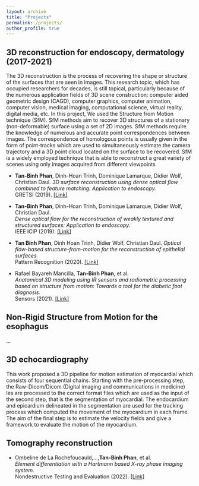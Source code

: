 ```yaml
---
layout: archive
title: "Projects"
permalink: /projects/
author_profile: true
---
```


## 3D reconstruction for endoscopy, dermatology (2017-2021)
The 3D reconstruction is the process of recovering the shape or structure of the
surfaces that are seen in images. This research topic, which has occupied researchers
for decades, is still topical, particularly because of the numerous application fields
of 3D scene construction: computer aided geometric design (CAGD), computer
graphics, computer animation, computer vision, medical imaging, computational
science, virtual reality, digital media, etc. In this project, We used the Structure from Motion technique (SfM).
SfM methods aim to recover 3D structures of a stationary (non-deformable) surface using
a set of 2D images. SfM methods require the knowledge of numerous and accurate
point correspondences between images. The correspondence of homologous points is
usually given in the form of point-tracks which are used to simultaneously estimate
the camera trajectory and a 3D point cloud located on the surface to be recovered.
SfM is a widely employed technique that is able to reconstruct a great variety of
scenes using only images acquired from different viewpoints
- **Tan-Binh Phan**, Dinh-Hoan Trinh, Dominique Lamarque, Didier Wolf, Christian Daul. 
  *3D surface reconstruction using dense optical flow combined to feature matching: Application to endoscopy.*  
  GRETSI (2019). [[Link]](https://hal.science/hal-02271615/)

- **Tan-Binh Phan**, Dinh-Hoan Trinh, Dominique Lamarque, Didier Wolf, Christian Daul.  
  *Dense optical flow for the reconstruction of weakly textured and structured surfaces: Application to endoscopy.*  
  IEEE ICIP (2019). [[Link]](https://ieeexplore.ieee.org/abstract/document/8802948)

- **Tan Binh Phan**, Dinh Hoan Trinh, Didier Wolf, Christian Daul. 
  *Optical flow-based structure-from-motion for the reconstruction of epithelial surfaces.*  
  Pattern Recognition (2020). [[Link]](https://www.sciencedirect.com/science/article/abs/pii/S0031320320301941)

- Rafael Bayareh Mancilla, **Tan-Binh Phan**, et al.  
  *Anatomical 3D modeling using IR sensors and radiometric processing based on structure from motion: Towards a tool for the diabetic foot diagnosis.*  
  Sensors (2021). [[Link]](https://www.mdpi.com/1424-8220/21/11/3918)

## Non-Rigid Structure from Motion for the esophagus
...

## 3D echocardiography
This work proposed a 3D pipeline for motion estimation of myocardial which consists of four sequential chains. Starting with the pre-processing step, the Raw-Dicom/Dicom (Digital imaging and communications in medicine) les are processed to the correct format files which are used as the input of the second step, that is the segmentation of myocardial.
The endocardium and epicardium delineated in the segmentation are used for the tracking process which computed the movement of the myocardium in each frame. The aim of the final step is to estimate the velocity fields and give a framework to evaluate the motion of the myocardium.

## Tomography reconstruction
- Ombeline de La Rochefoucauld,...,**Tan-Binh Phan**, et al.  
  *Element differentiation with a Hartmann based X-ray phase imaging system.*  
  Nondestructive Testing and Evaluation (2022). [[Link]](https://doi.org/10.1080/10589759.2022.2095383)
